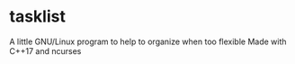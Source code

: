 # tasklist
A little GNU/Linux program to help to organize when too flexible
Made with C++17 and ncurses
